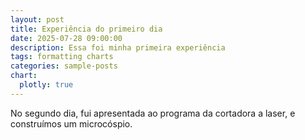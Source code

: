```yaml
---
layout: post
title: Experiência do primeiro dia
date: 2025-07-28 09:00:00
description: Essa foi minha primeira experiência
tags: formatting charts
categories: sample-posts
chart:
  plotly: true
---
```


No segundo dia, fui apresentada ao programa da cortadora a laser, e construímos um microcóspio.
